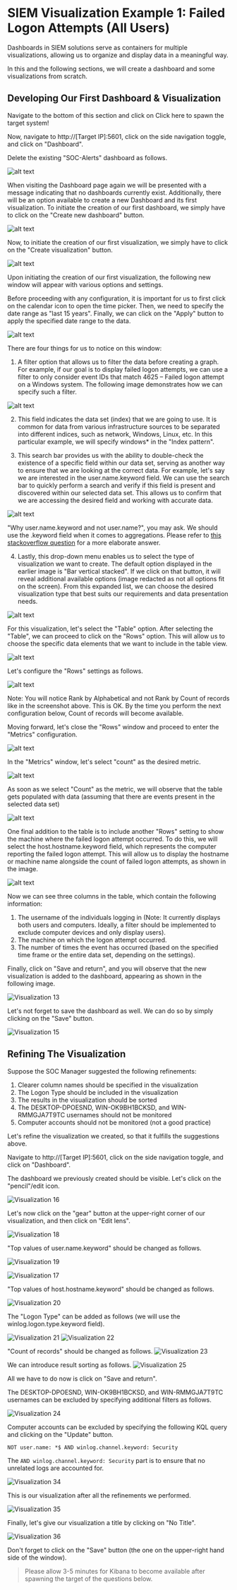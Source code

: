 # SIEM Visualization Example 1: Failed Logon Attempts (All Users)

Dashboards in SIEM solutions serve as containers for multiple visualizations, allowing us to organize and display data in a meaningful way.

In this and the following sections, we will create a dashboard and some visualizations from scratch.

## Developing Our First Dashboard & Visualization

Navigate to the bottom of this section and click on Click here to spawn the target system!

Now, navigate to http://[Target IP]:5601, click on the side navigation toggle, and click on "Dashboard".

Delete the existing "SOC-Alerts" dashboard as follows.

![alt text](../Images/image-12.png)

When visiting the Dashboard page again we will be presented with a message indicating that no dashboards currently exist. Additionally, there will be an option available to create a new Dashboard and its first visualization. To initiate the creation of our first dashboard, we simply have to click on the "Create new dashboard" button.

![alt text](../Images/image-13.png)

Now, to initiate the creation of our first visualization, we simply have to click on the "Create visualization" button.

![alt text](../Images/image-14.png)

Upon initiating the creation of our first visualization, the following new window will appear with various options and settings.

Before proceeding with any configuration, it is important for us to first click on the calendar icon to open the time picker. Then, we need to specify the date range as "last 15 years". Finally, we can click on the "Apply" button to apply the specified date range to the data.

![alt text](../Images/image-15.png)

There are four things for us to notice on this window:

1. A filter option that allows us to filter the data before creating a graph. For example, if our goal is to display failed logon attempts, we can use a filter to only consider event IDs that match 4625 – Failed logon attempt on a Windows system. The following image demonstrates how we can specify such a filter.

![alt text](../Images/image-16.png)

2. This field indicates the data set (index) that we are going to use. It is common for data from various infrastructure sources to be separated into different indices, such as network, Windows, Linux, etc. In this particular example, we will specify windows\* in the "Index pattern".

3. This search bar provides us with the ability to double-check the existence of a specific field within our data set, serving as another way to ensure that we are looking at the correct data. For example, let's say we are interested in the user.name.keyword field. We can use the search bar to quickly perform a search and verify if this field is present and discovered within our selected data set. This allows us to confirm that we are accessing the desired field and working with accurate data.

![alt text](../Images/image-17.png)

"Why user.name.keyword and not user.name?", you may ask. We should use the .keyword field when it comes to aggregations. Please refer to [this stackoverflow question](https://stackoverflow.com/questions/54568075/what-is-the-difference-between-field-name-and-field-name-keyword-in-elasticsearch) for a more elaborate answer.

4. Lastly, this drop-down menu enables us to select the type of visualization we want to create. The default option displayed in the earlier image is "Bar vertical stacked". If we click on that button, it will reveal additional available options (image redacted as not all options fit on the screen). From this expanded list, we can choose the desired visualization type that best suits our requirements and data presentation needs.

![alt text](../Images/image-18.png)

For this visualization, let's select the "Table" option. After selecting the "Table", we can proceed to click on the "Rows" option. This will allow us to choose the specific data elements that we want to include in the table view.

![alt text](../Images/image-19.png)

Let's configure the "Rows" settings as follows.

![alt text](../Images/image-20.png)

Note: You will notice Rank by Alphabetical and not Rank by Count of records like in the screenshot above. This is OK. By the time you perform the next configuration below, Count of records will become available.

Moving forward, let's close the "Rows" window and proceed to enter the "Metrics" configuration.

![alt text](../Images/image-21.png)

In the "Metrics" window, let's select "count" as the desired metric.

![alt text](../Images/image-22.png)

As soon as we select "Count" as the metric, we will observe that the table gets populated with data (assuming that there are events present in the selected data set)

![alt text](../Images/image-23.png)

One final addition to the table is to include another "Rows" setting to show the machine where the failed logon attempt occurred. To do this, we will select the host.hostname.keyword field, which represents the computer reporting the failed logon attempt. This will allow us to display the hostname or machine name alongside the count of failed logon attempts, as shown in the image.

![alt text](../Images/image-24.png)

Now we can see three columns in the table, which contain the following information:

1. The username of the individuals logging in (Note: It currently displays both users and computers. Ideally, a filter should be implemented to exclude computer devices and only display users).
2. The machine on which the logon attempt occurred.
3. The number of times the event has occurred (based on the specified time frame or the entire data set, depending on the settings).

Finally, click on "Save and return", and you will observe that the new visualization is added to the dashboard, appearing as shown in the following image.

![Visualization 13](Visualization_13.png)

Let's not forget to save the dashboard as well. We can do so by simply clicking on the "Save" button.

![Visualization 15](Visualization_15.png)

## Refining The Visualization

Suppose the SOC Manager suggested the following refinements:

1. Clearer column names should be specified in the visualization
2. The Logon Type should be included in the visualization
3. The results in the visualization should be sorted
4. The DESKTOP-DPOESND, WIN-OK9BH1BCKSD, and WIN-RMMGJA7T9TC usernames should not be monitored
5. Computer accounts should not be monitored (not a good practice)

Let's refine the visualization we created, so that it fulfills the suggestions above.

Navigate to http://[Target IP]:5601, click on the side navigation toggle, and click on "Dashboard".

The dashboard we previously created should be visible. Let's click on the "pencil"/edit icon.

![Visualization 16](Visualization_16.png)

Let's now click on the "gear" button at the upper-right corner of our visualization, and then click on "Edit lens".

![Visualization 18](Visualization_18.png)

"Top values of user.name.keyword" should be changed as follows.

![Visualization 19](Visualization_19.png)

![Visualization 17](Visualization_17.png)

"Top values of host.hostname.keyword" should be changed as follows.

![Visualization 20](Visualization_20.png)

The "Logon Type" can be added as follows (we will use the winlog.logon.type.keyword field).

![Visualization 21](Visualization_21.png)
![Visualization 22](Visualization_22.png)

"Count of records" should be changed as follows.
![Visualization 23](Visualization_23.png)

We can introduce result sorting as follows.
![Visualization 25](Visualization_25.png)

All we have to do now is click on "Save and return".

The DESKTOP-DPOESND, WIN-OK9BH1BCKSD, and WIN-RMMGJA7T9TC usernames can be excluded by specifying additional filters as follows.

![Visualization 24](Visualization_24.png)

Computer accounts can be excluded by specifying the following KQL query and clicking on the "Update" button.

```
NOT user.name: *$ AND winlog.channel.keyword: Security
```

The `AND winlog.channel.keyword: Security` part is to ensure that no unrelated logs are accounted for.

![Visualization 34](Visualization_34.png)

This is our visualization after all the refinements we performed.

![Visualization 35](Visualization_35.png)

Finally, let's give our visualization a title by clicking on "No Title".

![Visualization 36](Visualization_36.png)

Don't forget to click on the "Save" button (the one on the upper-right hand side of the window).

> Please allow 3-5 minutes for Kibana to become available after spawning the target of the questions below.
